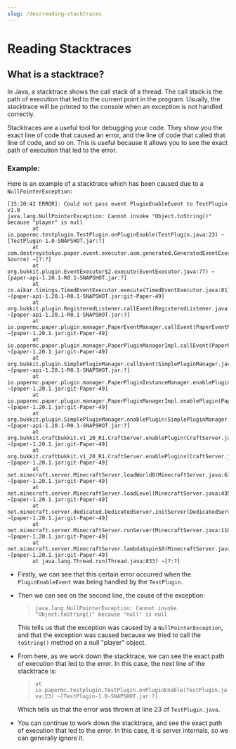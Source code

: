 ```yaml
---
slug: /dev/reading-stacktraces
---
```


# Reading Stacktraces

## What is a stacktrace?
In Java, a stacktrace shows the call stack of a thread. The call stack is the path of execution that led to the current point in the program.
Usually, the stacktrace will be printed to the console when an exception is not handled correctly.

Stacktraces are a useful tool for debugging your code. They show you the exact line of code that caused an error, and the 
line of code that called that line of code, and so on. This is useful because it allows you to see the exact path of execution that led to the error.

### Example:

Here is an example of a stacktrace which has been caused due to a `NullPointerException`:

```
[15:20:42 ERROR]: Could not pass event PluginEnableEvent to TestPlugin v1.0
java.lang.NullPointerException: Cannot invoke "Object.toString()" because "player" is null
        at io.papermc.testplugin.TestPlugin.onPluginEnable(TestPlugin.java:23) ~[TestPlugin-1.0-SNAPSHOT.jar:?]
        at com.destroystokyo.paper.event.executor.asm.generated.GeneratedEventExecutor1.execute(Unknown Source) ~[?:?]
        at org.bukkit.plugin.EventExecutor$2.execute(EventExecutor.java:77) ~[paper-api-1.20.1-R0.1-SNAPSHOT.jar:?]
        at co.aikar.timings.TimedEventExecutor.execute(TimedEventExecutor.java:81) ~[paper-api-1.20.1-R0.1-SNAPSHOT.jar:git-Paper-49]
        at org.bukkit.plugin.RegisteredListener.callEvent(RegisteredListener.java:70) ~[paper-api-1.20.1-R0.1-SNAPSHOT.jar:?]
        at io.papermc.paper.plugin.manager.PaperEventManager.callEvent(PaperEventManager.java:54) ~[paper-1.20.1.jar:git-Paper-49]
        at io.papermc.paper.plugin.manager.PaperPluginManagerImpl.callEvent(PaperPluginManagerImpl.java:126) ~[paper-1.20.1.jar:git-Paper-49]
        at org.bukkit.plugin.SimplePluginManager.callEvent(SimplePluginManager.java:615) ~[paper-api-1.20.1-R0.1-SNAPSHOT.jar:?]
        at io.papermc.paper.plugin.manager.PaperPluginInstanceManager.enablePlugin(PaperPluginInstanceManager.java:200) ~[paper-1.20.1.jar:git-Paper-49]
        at io.papermc.paper.plugin.manager.PaperPluginManagerImpl.enablePlugin(PaperPluginManagerImpl.java:104) ~[paper-1.20.1.jar:git-Paper-49]
        at org.bukkit.plugin.SimplePluginManager.enablePlugin(SimplePluginManager.java:507) ~[paper-api-1.20.1-R0.1-SNAPSHOT.jar:?]
        at org.bukkit.craftbukkit.v1_20_R1.CraftServer.enablePlugin(CraftServer.java:636) ~[paper-1.20.1.jar:git-Paper-49]
        at org.bukkit.craftbukkit.v1_20_R1.CraftServer.enablePlugins(CraftServer.java:547) ~[paper-1.20.1.jar:git-Paper-49]
        at net.minecraft.server.MinecraftServer.loadWorld0(MinecraftServer.java:636) ~[paper-1.20.1.jar:git-Paper-49]
        at net.minecraft.server.MinecraftServer.loadLevel(MinecraftServer.java:435) ~[paper-1.20.1.jar:git-Paper-49]
        at net.minecraft.server.dedicated.DedicatedServer.initServer(DedicatedServer.java:308) ~[paper-1.20.1.jar:git-Paper-49]
        at net.minecraft.server.MinecraftServer.runServer(MinecraftServer.java:1101) ~[paper-1.20.1.jar:git-Paper-49]
        at net.minecraft.server.MinecraftServer.lambda$spin$0(MinecraftServer.java:318) ~[paper-1.20.1.jar:git-Paper-49]
        at java.lang.Thread.run(Thread.java:833) ~[?:?]
```

-   Firstly, we can see that this certain error occurred when the `PluginEnableEvent` was being handled by the `TestPlugin`.

-   Then we can see on the second line, the cause of the exception:
    > `java.lang.NullPointerException: Cannot invoke "Object.toString()" because "null" is null`

    This tells us that the exception was caused by a `NullPointerException`, 
    and that the exception was caused because we tried to call the `toString()` method on a null "player" object.

-   From here, as we work down the stacktrace, we can see the exact path of execution that led to the error. In this case, 
    the next line of the stacktrace is:
    > `at io.papermc.testplugin.TestPlugin.onPluginEnable(TestPlugin.java:23) ~[TestPlugin-1.0-SNAPSHOT.jar:?]`
    
    Which tells us that the error was thrown at line 23 of `TestPlugin.java`.

-   You can continue to work down the stacktrace, and see the exact path of execution that led to the error. In this case,
    it is server internals, so we can generally ignore it.
